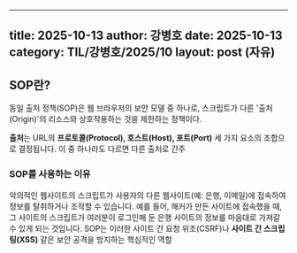  ---
 title: 2025-10-13
 author: 강병호
 date: 2025-10-13
 category: TIL/강병호/2025/10
 layout: post (자유)
 ---

## SOP란?

동일 출처 정책(SOP)은 웹 브라우저의 보안 모델 중 하나로, 스크립트가 다른 '출처(Origin)'의 리소스와 상호작용하는 것을 제한하는 정책이다.

**출처**는 URL의 **프로토콜(Protocol), 호스트(Host), 포트(Port)** 세 가지 요소의 조합으로 결정됩니다. 이 중 하나라도 다르면 다른 출처로 간주

### SOP를 사용하는 이유

악의적인 웹사이트의 스크립트가 사용자의 다른 웹사이트(예: 은행, 이메일)에 접속하여 정보를 탈취하거나 조작할 수 있습니다. 예를 들어, 해커가 만든 사이트에 접속했을 때, 그 사이트의 스크립트가 여러분이 로그인해 둔 은행 사이트의 정보를 마음대로 가져갈 수 있게 되는 것입니다. SOP는 이러한 사이트 간 요청 위조(CSRF)나 **사이트 간 스크립팅(XSS)** 같은 보안 공격을 방지하는 핵심적인 역할
